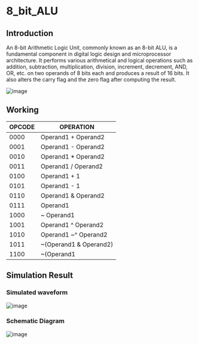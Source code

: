# 8_bit_ALU
## Introduction
An 8-bit Arithmetic Logic Unit, commonly known as an 8-bit ALU, is a fundamental component in digital logic design and microprocessor architecture. It performs various arithmetical and logical operations such as addition, subtraction, multiplication, division, increment, decrement, AND, OR, etc. on two operands of 8 bits each and produces a result of 16 bits. It also alters the carry flag and the zero flag after computing the result.

![image](https://github.com/875keshav/8_bit_ALU/assets/126338618/3bfaa7cf-1755-4f01-8103-02a6f44f0e0d)

## Working

| OPCODE | OPERATION |
|----------|----------|
| 0000 | Operand1 + Operand2|
| 0001 | Operand1 - Operand2|
| 0010 | Operand1 * Operand2|
| 0011 | Operand1 / Operand2|
| 0100 | Operand1 + 1 |
| 0101 | Operand1 - 1 |
| 0110 | Operand1 & Operand2|
| 0111 | Operand1 | Operand2|
| 1000 | ~ Operand1 |
| 1001 | Operand1 ^ Operand2|
| 1010 | Operand1 ~^ Operand2|
| 1011 | ~(Operand1 & Operand2)|
| 1100 | ~(Operand1 | Operand2)|


## Simulation Result
### Simulated waveform
![image](https://github.com/875keshav/8_bit_ALU/assets/126338618/979f9a09-0f9c-478b-8230-be26c6dcedcb)

### Schematic Diagram
![image](https://github.com/875keshav/8_bit_ALU/assets/126338618/5af2c8ca-888d-4ea3-b896-48341d0394c9)
